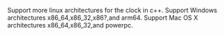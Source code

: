 

Support more linux architectures for the clock in c++. Support Windows architectures x86_64,x86_32,x86?,and arm64. Support Mac OS X architectures x86_64,x86_32,and powerpc.
